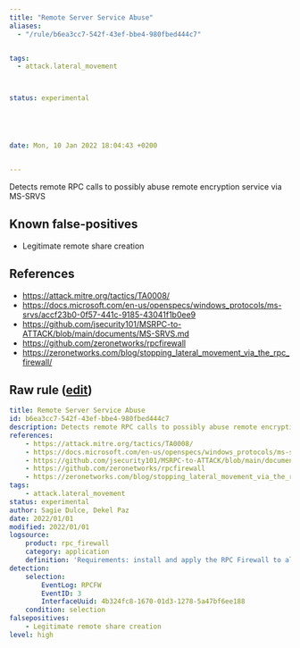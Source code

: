 ```yaml
---
title: "Remote Server Service Abuse"
aliases:
  - "/rule/b6ea3cc7-542f-43ef-bbe4-980fbed444c7"


tags:
  - attack.lateral_movement



status: experimental





date: Mon, 10 Jan 2022 18:04:43 +0200


---
```


Detects remote RPC calls to possibly abuse remote encryption service via MS-SRVS

<!--more-->


## Known false-positives

* Legitimate remote share creation



## References

* https://attack.mitre.org/tactics/TA0008/
* https://docs.microsoft.com/en-us/openspecs/windows_protocols/ms-srvs/accf23b0-0f57-441c-9185-43041f1b0ee9
* https://github.com/jsecurity101/MSRPC-to-ATTACK/blob/main/documents/MS-SRVS.md
* https://github.com/zeronetworks/rpcfirewall
* https://zeronetworks.com/blog/stopping_lateral_movement_via_the_rpc_firewall/


## Raw rule ([edit](https://github.com/SigmaHQ/sigma/edit/master/rules/application/rpc_firewall/rpc_firewall_remote_server_service_abuse.yml))
```yaml
title: Remote Server Service Abuse
id: b6ea3cc7-542f-43ef-bbe4-980fbed444c7
description: Detects remote RPC calls to possibly abuse remote encryption service via MS-SRVS
references:
    - https://attack.mitre.org/tactics/TA0008/
    - https://docs.microsoft.com/en-us/openspecs/windows_protocols/ms-srvs/accf23b0-0f57-441c-9185-43041f1b0ee9
    - https://github.com/jsecurity101/MSRPC-to-ATTACK/blob/main/documents/MS-SRVS.md
    - https://github.com/zeronetworks/rpcfirewall
    - https://zeronetworks.com/blog/stopping_lateral_movement_via_the_rpc_firewall/
tags:
    - attack.lateral_movement
status: experimental
author: Sagie Dulce, Dekel Paz
date: 2022/01/01
modified: 2022/01/01
logsource:
    product: rpc_firewall
    category: application
    definition: 'Requirements: install and apply the RPC Firewall to all processes with "audit:true action:block uuid:4b324fc8-1670-01d3-1278-5a47bf6ee188'
detection:
    selection:
        EventLog: RPCFW
        EventID: 3
        InterfaceUuid: 4b324fc8-1670-01d3-1278-5a47bf6ee188
    condition: selection
falsepositives:
    - Legitimate remote share creation
level: high

```
